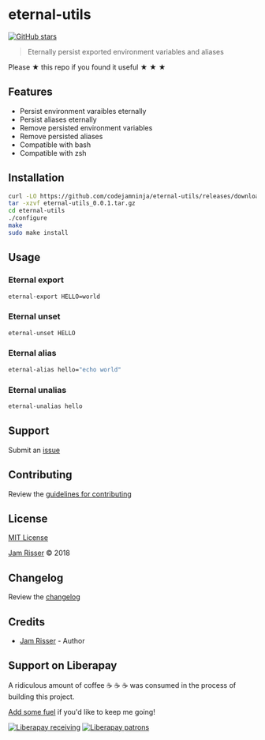 # eternal-utils

[![GitHub stars](https://img.shields.io/github/stars/codejamninja/eternal-utils.svg?style=social&label=Stars)](https://github.com/codejamninja/eternal-utils)

> Eternally persist exported environment variables and aliases

Please ★ this repo if you found it useful ★ ★ ★


## Features

* Persist environment varaibles eternally
* Persist aliases eternally
* Remove persisted environment variables
* Remove persisted aliases
* Compatible with bash
* Compatible with zsh


## Installation

```sh
curl -LO https://github.com/codejamninja/eternal-utils/releases/download/0.1.0/eternal-utils_0.0.1.tar.gz
tar -xzvf eternal-utils_0.0.1.tar.gz
cd eternal-utils
./configure
make
sudo make install
```


## Usage

### Eternal export

```sh
eternal-export HELLO=world
```

### Eternal unset

```sh
eternal-unset HELLO
```

### Eternal alias

```sh
eternal-alias hello="echo world"
```

### Eternal unalias

```sh
eternal-unalias hello
```


## Support

Submit an [issue](https://github.com/codejamninja/eternal-utils/issues/new)


## Contributing

Review the [guidelines for contributing](https://github.com/codejamninja/eternal-utils/blob/master/CONTRIBUTING.md)


## License

[MIT License](https://github.com/codejamninja/eternal-utils/blob/master/LICENSE)

[Jam Risser](https://codejam.ninja) © 2018


## Changelog

Review the [changelog](https://github.com/codejamninja/eternal-utils/blob/master/CHANGELOG.md)


## Credits

* [Jam Risser](https://codejam.ninja) - Author


## Support on Liberapay

A ridiculous amount of coffee ☕ ☕ ☕ was consumed in the process of building this project.

[Add some fuel](https://liberapay.com/codejamninja/donate) if you'd like to keep me going!

[![Liberapay receiving](https://img.shields.io/liberapay/receives/codejamninja.svg?style=flat-square)](https://liberapay.com/codejamninja/donate)
[![Liberapay patrons](https://img.shields.io/liberapay/patrons/codejamninja.svg?style=flat-square)](https://liberapay.com/codejamninja/donate)
